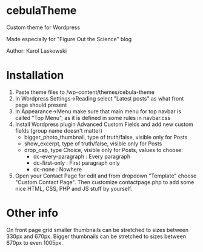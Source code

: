 # cebulaTheme

Custom theme for Wordpress

Made especially for "Figure Out the Science" blog

Author: Karol Laskowski

# Installation

1. Paste theme files to /wp-content/themes/cebula-theme
2. In Wordpress Settings->Reading select "Latest posts" as what front page should present
3. In Appearance->Menu make sure that main menu for top navbar is called "Top Menu", as it is defined in some rules in navbar.css
4. Install Wordpress plugin Advanced Custom Fields and add new custom fields (group name doesn't matter)
   - bigger_photo_thumbnail, type of truth/false, visible only for Posts
   - show_excerpt, type of truth/false, visible only for Posts
   - drop_cap, type Choice, visible only for Posts, values to choose:
     - dc-every-paragraph : Every paragraph
     - dc-first-only : First paragraph only
     - dc-none : Nowhere
5. Open your Contact Page for edit and from dropdown "Template" choose "Custom Contact Page". Then customize contactpage.php to add some nice HTML, CSS, PHP and JS stuff by yourself.

# Other info

On front page grid smaller thumbnails can be stretched to sizes between 330px and 670px. Bigger thumbnails can be stretched to sizes between 670px to even 1005px.
